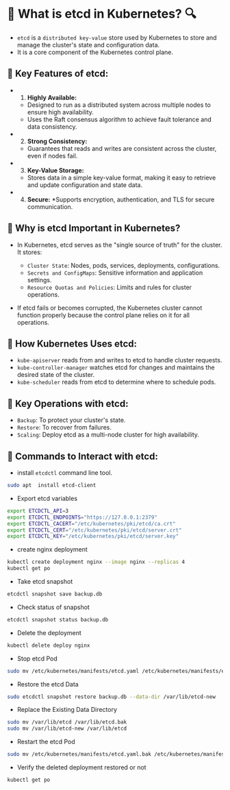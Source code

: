# 🧠 What is etcd in Kubernetes? 🔍
* `etcd` is a `distributed key-value` store used by Kubernetes to store and manage the cluster's state and configuration data.
*  It is a core component of the Kubernetes control plane.
## 🔹 Key Features of etcd:
* 1. **Highly Available:**
   * Designed to run as a distributed system across multiple nodes to ensure high availability.
   * Uses the Raft consensus algorithm to achieve fault tolerance and data consistency.

* 2. **Strong Consistency:**
   * Guarantees that reads and writes are consistent across the cluster, even if nodes fail.

* 3. **Key-Value Storage:**
   * Stores data in a simple key-value format, making it easy to retrieve and update configuration and state data.

* 4. **Secure:**
   *Supports encryption, authentication, and TLS for secure communication.

## 🔹 Why is etcd Important in Kubernetes?
* In Kubernetes, etcd serves as the "single source of truth" for the cluster. It stores:

    * `Cluster State`: Nodes, pods, services, deployments, configurations.
    * `Secrets and ConfigMaps`: Sensitive information and application settings.
    * `Resource Quotas and Policies`: Limits and rules for cluster operations.
* If etcd fails or becomes corrupted, the Kubernetes cluster cannot function properly because the control plane relies on it for all operations.

## 🔹 How Kubernetes Uses etcd:

* `kube-apiserver` reads from and writes to etcd to handle cluster requests.
* `kube-controller-manager` watches etcd for changes and maintains the desired state of the cluster.
* `kube-scheduler` reads from etcd to determine where to schedule pods.

## 🔹 Key Operations with etcd:
* `Backup`: To protect your cluster's state.
* `Restore`: To recover from failures.
* `Scaling`: Deploy etcd as a multi-node cluster for high availability.

## 🔹 Commands to Interact with etcd:
* install `etcdctl` command line tool.
```bash
sudo apt  install etcd-client
```
* Export etcd variables
```bash
export ETCDCTL_API=3
export ETCDCTL_ENDPOINTS="https://127.0.0.1:2379"
export ETCDCTL_CACERT="/etc/kubernetes/pki/etcd/ca.crt"
export ETCDCTL_CERT="/etc/kubernetes/pki/etcd/server.crt"
export ETCDCTL_KEY="/etc/kubernetes/pki/etcd/server.key"
```
* create nginx deployment
```bash
kubectl create deployment nginx --image nginx --replicas 4
kubectl get po
```
* Take etcd snapshot
```bash
etcdctl snapshot save backup.db
```
* Check status of snapshot
```bash
etcdctl snapshot status backup.db
```
* Delete the deployment
```bash
kubectl delete deploy nginx
```
* Stop etcd Pod
```bash
sudo mv /etc/kubernetes/manifests/etcd.yaml /etc/kubernetes/manifests/etcd.yaml.bak
```
* Restore the etcd Data
```bash
sudo etcdctl snapshot restore backup.db --data-dir /var/lib/etcd-new
```
* Replace the Existing Data Directory
```bash
sudo mv /var/lib/etcd /var/lib/etcd.bak
sudo mv /var/lib/etcd-new /var/lib/etcd
```
* Restart the etcd Pod
```bash
sudo mv /etc/kubernetes/manifests/etcd.yaml.bak /etc/kubernetes/manifests/etcd.yaml
```
* Verify the deleted deployment restored or not
```bash
kubectl get po
```
 


